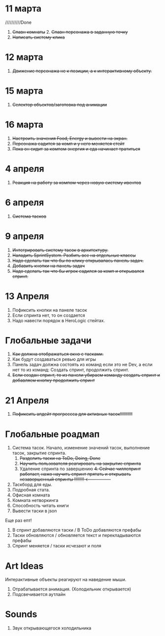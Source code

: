 
# 11 марта 
//////////Done

1. ~~Спавн комнаты~~
   2. ~~Спавн персонажа в заданную точку~~                         
3. ~~Написать систему клика~~


# 12 марта

1. ~~Движение персонажа не к позиции, а к интерактивному объекту.~~

# 15 марта
1. ~~Селектор объектов/заготовка под анимации~~                    

# 16 марта
1. ~~Настроить значения Food, Energy и вывести на экран.~~
2. ~~Персонажа садится за комп и у него меняется стейт~~
3. ~~Пока он сидит за компом энергия и еда начинает тратиться~~ 

# 4 апреля
1. ~~Реакция на работу за компом через новую систему ивентов~~

# 6 апреля 
1. ~~Система тасков~~ 

# 9 апреля 
1. ~~Интегрировать систему тасок в архитектуру.~~
2. ~~Наладить SprintSystem. Разбить все на отдельные классы~~
3. ~~Надо сделать так что бы по клику открывалась панель задач.~~
4. ~~Добавить кнопки на панель задач~~
5. ~~Надо сделать так что бы игрок садился за комп и открывался спринт.~~ 

# 13 Апреля
1. Пофиксить кнопки на панеле тасок 
2. Если спринта нет, то он создается
3. Надо навести порядок в HeroLogic стейтах. 
 

# Глобальные задачи
1. ~~Как должна отображаться окно с тасками.~~ 
2. Как будут создаваться ревью для игры
3. Панель задач должна состоять из команд если это не Dev, а если нет то из команд: Создать спринт, продолжить спринт.
4. ~~Если создан спринт, то из панели убираем команду создать спринт и добавляем кнопку продолжить спринт~~


# 21 Апреля
1. ~~Пофиксить апдейт прогрессса для активных тасок!!!!!!!!!!~~

# Глобальные роадмап
1. Система тасок. Начало, изменение значений тасок, выполнение тасок, закрытие спринта.
   1. ~~Разделить таски на ToDo, Doing, Done~~
   2. ~~Научить пользователя реагировать на закрытие спринта~~
   3. Удаление спринта по завершению
   ~~4. Сейчас чиллспринт работает, нажо научить спринт прятать и открывать незавершенный спринты !!!!!!!! <----------~~
2. Таскборд для еды.
3. Подробная стата.
4. Офисная комната
5. Комната нетворкинга
6. Способность читать книги
7. Вывести таски в json

Еще раз епт!
1. В спринт добавляются таски / В ToDo добавляются префабы
2. Таски обновляются / обновляется текст и перекладываются префабы
3. Спринт меняется / таски исчезают и поля 

# Art Ideas
Интерактивные объекты реагируют на наведение мыши. 
1. Отрабатывается анимация. (Холодильник открывается)
2. Подсвечивается аутлайн

# Sounds
1. Звук открывающегося холодильника 


